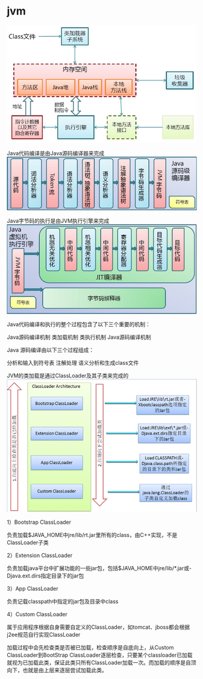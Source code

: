 # jvm

![jvm](/img/jvm.gif)

Java代码编译是由Java源码编译器来完成
![jvm](/img/complete.gif)

Java字节码的执行是由JVM执行引擎来完成
![jvm](/img/run.gif)

Java代码编译和执行的整个过程包含了以下三个重要的机制：

Java源码编译机制
类加载机制
类执行机制
Java源码编译机制

Java 源码编译由以下三个过程组成：

分析和输入到符号表
注解处理
语义分析和生成class文件


JVM的类加载是通过ClassLoader及其子类来完成的
![jvm](/img/classloader.gif)

1）Bootstrap ClassLoader

负责加载$JAVA_HOME中jre/lib/rt.jar里所有的class，由C++实现，不是ClassLoader子类

2）Extension ClassLoader

负责加载java平台中扩展功能的一些jar包，包括$JAVA_HOME中jre/lib/*.jar或-Djava.ext.dirs指定目录下的jar包

3）App ClassLoader

负责记载classpath中指定的jar包及目录中class

4）Custom ClassLoader

属于应用程序根据自身需要自定义的ClassLoader，如tomcat、jboss都会根据j2ee规范自行实现ClassLoader

加载过程中会先检查类是否被已加载，检查顺序是自底向上，从Custom ClassLoader到BootStrap ClassLoader逐层检查，只要某个classloader已加载就视为已加载此类，保证此类只所有ClassLoader加载一次。而加载的顺序是自顶向下，也就是由上层来逐层尝试加载此类。